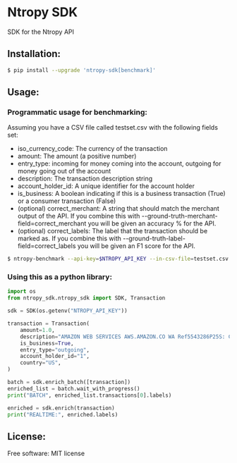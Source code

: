 # Ntropy SDK

SDK for the Ntropy API

## Installation:

```bash
$ pip install --upgrade 'ntropy-sdk[benchmark]'
```

## Usage:
### Programmatic usage for benchmarking:
Assuming you have a CSV file called testset.csv with the following fields set:
* iso_currency_code: The currency of the transaction
* amount: The amount (a positive number)
* entry_type: incoming for money coming into the account, outgoing for money going out of the account
* description: The transaction description string
* account_holder_id: A unique identifier for the account holder
* is_business: A boolean indicating if this is a business transaction (True) or a consumer transaction (False)
* (optional) correct_merchant: A string that should match the merchant output of the API. If you combine this with --ground-truth-merchant-field=correct_merchant you will be given an accuracy % for the API.
* (optional) correct_labels: The label that the transaction should be marked as. If you combine this with --ground-truth-label-field=correct_labels you will be given an F1 score for the API.


```bash
$ ntropy-benchmark --api-key=$NTROPY_API_KEY --in-csv-file=testset.csv --out-csv-file=enriched.csv --ground-truth-label-field=correct_labels
```

### Using this as a python library:

```python
import os
from ntropy_sdk.ntropy_sdk import SDK, Transaction

sdk = SDK(os.getenv("NTROPY_API_KEY"))

transaction = Transaction(
    amount=1.0,
    description="AMAZON WEB SERVICES AWS.AMAZON.CO WA Ref5543286P25S: Crd15",
    is_business=True,
    entry_type="outgoing",
    account_holder_id="1",
    country="US",
)

batch = sdk.enrich_batch([transaction])
enriched_list = batch.wait_with_progress()
print("BATCH", enriched_list.transactions[0].labels)

enriched = sdk.enrich(transaction)
print("REALTIME:", enriched.labels)
```

## License:
Free software: MIT license


